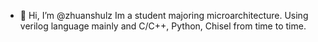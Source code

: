- 👋 Hi, I’m @zhuanshulz
Im a student majoring microarchitecture. Using verilog language mainly and C/C++, Python, Chisel from time to time.
